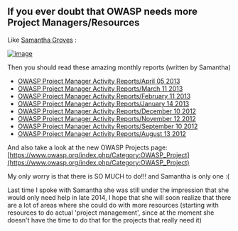 ##  If you ever doubt that OWASP needs more Project Managers/Resources 

Like [Samantha Groves](https://www.owasp.org/index.php/User:Samantha_Groves)  :

[![image](images/image_thumb1.png)](http://lh3.ggpht.com/-x6pby3-8gLA/UWmLkD9Vy4I/AAAAAAAABRA/7OL-GEOpZ1Q/s1600-h/image%25255B2%25255D.png)

Then you should read these amazing monthly reports (written by Samantha)  

  * [OWASP Project Manager Activity Reports/April 05 2013](https://www.owasp.org/index.php/OWASP_Project_Manager_Activity_Reports/April_05_2013)
  * [OWASP Project Manager Activity Reports/March 11 2013](https://www.owasp.org/index.php/OWASP_Project_Manager_Activity_Reports/March_11_2013)
  * [OWASP Project Manager Activity Reports/February 11 2013](https://www.owasp.org/index.php/OWASP_Project_Manager_Activity_Reports/February_11_2013)
  * [OWASP Project Manager Activity Reports/January 14 2013](https://www.owasp.org/index.php/OWASP_Project_Manager_Activity_Reports/January_14_2013)
  * [OWASP Project Manager Activity Reports/December 10 2012](https://www.owasp.org/index.php/OWASP_Project_Manager_Activity_Reports/December_10_2012)
  * [OWASP Project Manager Activity Reports/November 12 2012](https://www.owasp.org/index.php/OWASP_Project_Manager_Activity_Reports/November_12_2012)
  * [OWASP Project Manager Activity Reports/September 10 2012](https://www.owasp.org/index.php/OWASP_Project_Manager_Activity_Reports/September_10_2012)
  * [OWASP Project Manager Activity Reports/August 13 2012](https://www.owasp.org/index.php/OWASP_Project_Manager_Activity_Reports/August_13_2012)

And also take a look at the new OWASP Projects page: [https://www.owasp.org/index.php/Category:OWASP_Project](https://www.owasp.org/index.php/Category:OWASP_Project)

My only worry is that there is SO MUCH to do!!! and Samantha is only one :(

Last time I spoke with Samantha she was still under the impression that she would only need help in late 2014, I hope that she will soon realize that there are a lot of areas where she could do with more resources (starting with resources to do actual 'project management', since at the moment she doesn't have the time to do that for the projects that really need it) 
